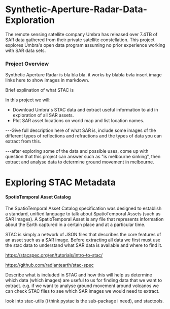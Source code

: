 # Synthetic-Aperture-Radar-Data-Exploration
The remote sensing satellite company Umbra has released over 7.4TB of SAR data gathered from their private satellite constellation. This project explores Umbra's open data program assuming no prior experience working with SAR data sets.

### Project Overview
Synthetic Aperture Radar is bla bla bla. it works by blabla bvla insert image links here to show images in markdown.

Brief explination of what STAC is

In this project we will:
  - Download Umbra's STAC data and extract useful information to aid in exploration of all SAR assets.
  - Plot SAR asset locations on world map and list location names.


---Give full description here of what SAR is, include some images of the different types of reflections and refractions and the types of data you can extract from this.

---after exploring some of the data and possible uses, come up with question that this project can answer such as "is melbourne sinking", then extract and analyse data to determine ground movement in melbourne.

# Exploring STAC Metadata
#### SpotioTemporal Asset Catalog
The SpatioTemporal Asset Catalog specification was designed to establish a standard, unified language to talk about SpatioTemporal Assets (such as SAR images). A SpatioTemporal Asset is any file that represents information about the Earth captured in a certain place and at a particular time.

STAC is simply a network of JSON files that describes the core features of an asset such as a SAR image. Before extracting all data we first must use the stac data to understand what SAR data is available and where to find it.



https://stacspec.org/en/tutorials/intro-to-stac/

https://github.com/radiantearth/stac-spec

Describe what is included in STAC and how this will help us determine which data (which images) are useful to us for finding data that we want to extract. e.g. if we want to analyse ground movement around volcanos we can check STAC files to see which SAR images we would need to extract. 

look into stac-utils (i think pystac is the sub-package i need), and stactools.
